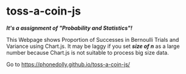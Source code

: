 # toss-a-coin-js
 
 ***It's a assignment of "Probability and Statistics"!***
 
 This Webpage shows Proportion of Successes in Bernoulli Trials and Variance using Chart.js. It may be laggy if you set ***size of n*** as a large number because Chart.js is not suitable to process big size data.


 
 Go to <https://phonedolly.github.io/toss-a-coin-js/>
